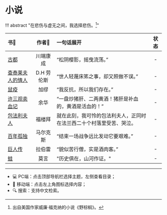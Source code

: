 # 小说

!!! abstract "在悲伤与虚无之间，我选择悲伤。[^1]"

| 书📖                                      |   作者🥸    | 一句话展开                                                           | 状态  |
| :--------------------------------------- | :--------: | :------------------------------------------------------------------- | :---: |
| [古都](./Kyoto.md)                       |  川端康成  | “松阴樱影，摇曳流荡。”                                               |   -   |
| [查泰莱夫人的情人](./Lady_Chatterley.md) | D.H 劳伦斯 | “世人轻蔑床笫之事，却又照做不误。”                                   |   -   |
| [鼠疫](./Plague.md)                      |    加缪    | “我反抗，所以我们存在。”                                             |   -   |
| [许三观卖血记](./Xu_san_guan.md)         |    余华    | “一盘炒猪肝、二两黄酒！猪肝是补血的，黄酒是活血的！”                 |   -   |
| [包法利夫人](./Madam_Bovary.md)          |   福楼拜   | 就在此刻，我可怜的包法利夫人，正同时在法兰西二十个村落里受苦、哭泣。 |   -   |
| [百年孤独](./100_years_solitude.md)      |  马尔克斯  | “结束一场战争远比发动它要艰难。”                                     |   -   |
| [巨人传](./Giants.md)                    |   拉伯雷   | “貌似苦行僧，实是酒肉客。”                                           |   -   |
| [蛙](./Frog.md)                          |    莫言    | "历史俱在，山河作证。"                                               |   -   |


----------

- 💻 PC端：点击顶部导航栏选择主题，左侧查看目录；
- 📱 移动端：点击左上角图标选择内容；
- 🔍 搜索：支持中文检索。


[^1]: 出自美国作家威廉·福克纳的小说《野棕榈》。